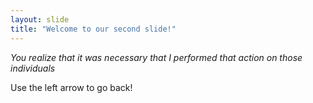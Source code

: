 ```yaml
---
layout: slide
title: "Welcome to our second slide!"
---
```

*You realize that it was necessary that I performed that action on those individuals*

Use the left arrow to go back!
